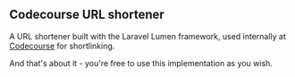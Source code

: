 ## Codecourse URL shortener

A URL shortener built with the Laravel Lumen framework, used internally at [Codecourse](https://www.codecourse.com) for shortlinking.

And that's about it - you're free to use this implementation as you wish.
